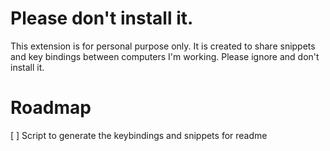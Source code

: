 # Please don't install it.

This extension is for personal purpose only. It is created to share snippets and key bindings between computers I'm working. Please ignore and don't install it.

# Roadmap

[ ] Script to generate the keybindings and snippets for readme